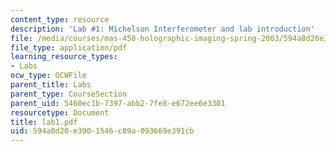 ```yaml
---
content_type: resource
description: 'Lab #1: Michelson Interferometer and lab introduction'
file: /media/courses/mas-450-holographic-imaging-spring-2003/594a8d20e3901546c09a093669e391cb_lab1.pdf
file_type: application/pdf
learning_resource_types:
- Labs
ocw_type: OCWFile
parent_title: Labs
parent_type: CourseSection
parent_uid: 5460ec1b-7397-abb2-7fe8-e672ee6e3301
resourcetype: Document
title: lab1.pdf
uid: 594a8d20-e390-1546-c09a-093669e391cb
---
```

